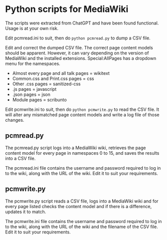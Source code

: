 # Python scripts for MediaWiki

The scripts were extracted from ChatGPT and have been found functional. Usage is at your own risk.

Edit pcmread.ini to suit, then do ```python pcmread.py``` to dump a CSV file.

Edit and correct the dumped CSV file. The correct page content models should be apparent. However, it can vary depending on the version of MediaWiki and the installed extensions. Special:AllPages has a dropdown menu for the namespaces.

* Almost every page and all talk pages = wikitext
* Common.css and Print.css pages = css
* Other .css pages = sanitized-css
* .js pages = javascript
* .json pages = json
* Module pages = scribunto

Edit pcmwrite.ini to suit, then do ```python pcmwrite.py``` to read the CSV file. It will alter any mismatched page content models and write a log file of those changes.

## pcmread.py

The pcmread.py script logs into a MediaWiki wiki, retrieves the page content model for every page in namespaces 0 to 15, and saves the results into a CSV file.

The pcmread.ini file contains the username and password required to log in to the wiki, along with the URL of the wiki. Edit it to suit your requirements.

## pcmwrite.py

The pcmwrite.py script reads a CSV file, logs into a MediaWiki wiki and for every page listed checks the content model and if there is a difference, updates it to match.

The pcmwrite.ini file contains the username and password required to log in to the wiki, along with the URL of the wiki and the filename of the CSV file. Edit it to suit your requirements.
